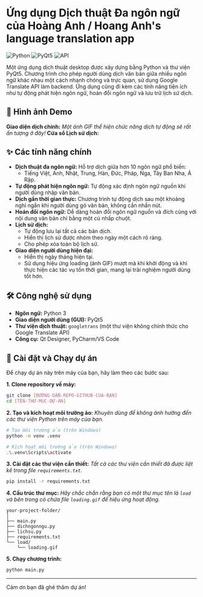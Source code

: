 # Ứng dụng Dịch thuật Đa ngôn ngữ của Hoàng Anh / Hoang Anh's language translation app
![Python](https://img.shields.io/badge/python-3.x-blue.svg) ![PyQt5](https://img.shields.io/badge/Qt-PyQt5-green.svg) ![API](https://img.shields.io/badge/API-Google_Translate-red.svg)

Một ứng dụng dịch thuật desktop được xây dựng bằng Python và thư viện PyQt5. Chương trình cho phép người dùng dịch văn bản giữa nhiều ngôn ngữ khác nhau một cách nhanh chóng và trực quan, sử dụng Google Translate API làm backend. Ứng dụng cũng đi kèm các tính năng tiện ích như tự động phát hiện ngôn ngữ, hoán đổi ngôn ngữ và lưu trữ lịch sử dịch.

## 📸 Hình ảnh Demo

**Giao diện dịch chính:**
*Một ảnh GIF thể hiện chức năng dịch tự động sẽ rất ấn tượng ở đây!*
**Cửa sổ Lịch sử dịch:**
## ✨ Các tính năng chính

* **Dịch thuật đa ngôn ngữ:** Hỗ trợ dịch giữa hơn 10 ngôn ngữ phổ biến:
    * Tiếng Việt, Anh, Nhật, Trung, Hàn, Đức, Pháp, Nga, Tây Ban Nha, Ả Rập.
* **Tự động phát hiện ngôn ngữ:** Tự động xác định ngôn ngữ nguồn khi người dùng nhập văn bản.
* **Dịch gần thời gian thực:** Chương trình tự động dịch sau một khoảng nghỉ ngắn khi người dùng gõ văn bản, không cần nhấn nút.
* **Hoán đổi ngôn ngữ:** Dễ dàng hoán đổi ngôn ngữ nguồn và đích cùng với nội dung văn bản chỉ bằng một cú nhấp chuột.
* **Lịch sử dịch:**
    * Tự động lưu lại tất cả các bản dịch.
    * Hiển thị lịch sử được nhóm theo ngày một cách rõ ràng.
    * Cho phép xóa toàn bộ lịch sử.
* **Giao diện người dùng hiện đại:**
    * Hiển thị ngày tháng hiện tại.
    * Sử dụng hiệu ứng loading (ảnh GIF) mượt mà khi khởi động và khi thực hiện các tác vụ tốn thời gian, mang lại trải nghiệm người dùng tốt hơn.

## 🛠️ Công nghệ sử dụng

* **Ngôn ngữ:** Python 3
* **Giao diện người dùng (GUI):** PyQt5
* **Thư viện dịch thuật:** `googletrans` (một thư viện không chính thức cho Google Translate API)
* **Công cụ:** Qt Designer, PyCharm/VS Code

## 🚀 Cài đặt và Chạy dự án

Để chạy dự án này trên máy của bạn, hãy làm theo các bước sau:

**1. Clone repository về máy:**
```bash
git clone [ĐƯỜNG-DẪN-REPO-GITHUB-CỦA-BẠN]
cd [TÊN-THƯ-MỤC-DỰ-ÁN]
```

**2. Tạo và kích hoạt môi trường ảo:**
*Khuyên dùng để không ảnh hưởng đến các thư viện Python trên máy của bạn.*
```bash
# Tạo môi trường ảo (trên Windows)
python -m venv .venv

# Kích hoạt môi trường ảo (trên Windows)
.\.venv\Scripts\activate
```

**3. Cài đặt các thư viện cần thiết:**
*Tất cả các thư viện cần thiết đã được liệt kê trong file `requirements.txt`.*
```bash
pip install -r requirements.txt
```

**4. Cấu trúc thư mục:**
*Hãy chắc chắn rằng bạn có một thư mục tên là `load` và bên trong có chứa file `loading.gif` để hiệu ứng hoạt động.*
```
your-project-folder/
│
├── main.py
├── dichngonngu.py
├── lichsu.py
├── requirements.txt
└── load/
    └── loading.gif
```

**5. Chạy chương trình:**
```bash
python main.py
```

---
Cảm ơn bạn đã ghé thăm dự án!
